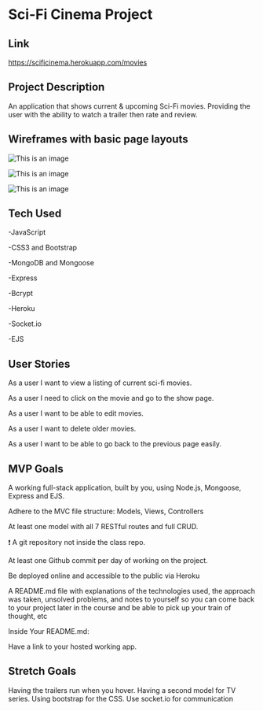 # Sci-Fi Cinema Project


## Link
https://scificinema.herokuapp.com/movies

## Project Description
An application that shows current & upcoming Sci-Fi movies. Providing the user with the ability to watch a trailer then rate and review.

## Wireframes with basic page layouts
![This is an image](https://media.git.generalassemb.ly/user/40487/files/41379f80-722a-11ec-8dc8-35ee321e030b)

![This is an image](https://media.git.generalassemb.ly/user/40487/files/61fff500-722a-11ec-9601-c41df177d79f)

![This is an image](https://media.git.generalassemb.ly/user/40487/files/662c1280-722a-11ec-8f98-2f89d6568da8)

## Tech Used
-JavaScript

-CSS3 and Bootstrap

-MongoDB and Mongoose

-Express

-Bcrypt

-Heroku

-Socket.io

-EJS

## User Stories
As a user I want to view a listing of current sci-fi movies.

As a user I need to click on the movie and go to the show page.

As a user I want to be able to edit movies.

As a user I want to delete older movies.

As a user I want to be able to go back to the previous page easily.

## MVP Goals
A working full-stack application, built by you, using Node.js, Mongoose, Express and EJS.

Adhere to the MVC file structure: Models, Views, Controllers

At least one model with all 7 RESTful routes and full CRUD.

❗ A git repository not inside the class repo.

At least one Github commit per day of working on the project.

Be deployed online and accessible to the public via Heroku

A README.md file with explanations of the technologies used, the approach was taken, unsolved problems, and notes to yourself so you can come back to your project later in the course and be able to pick up your train of thought, etc

Inside Your README.md:

Have a link to your hosted working app.

## Stretch Goals
Having the trailers run when you hover.
Having a second model for TV series.
Using bootstrap for the CSS.
Use socket.io for communication
